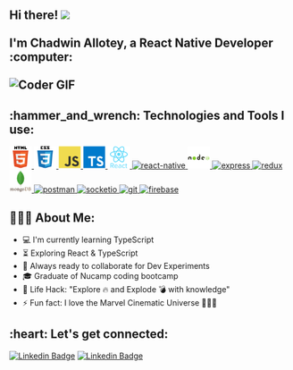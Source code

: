 <h2 align="left">
 <abc>
  <br>Hi there! <img src="https://user-images.githubusercontent.com/42378118/110234147-e3259600-7f4e-11eb-95be-0c4047144dea.gif" width="30"><br>
  <br> I'm Chadwin Allotey, a React Native Developer :computer:<br>
  <br>
    <img src="https://res.cloudinary.com/dare4cvkk/image/upload/v1663545375/blue_boy_typing_nothought_w1tojj.gif" alt="Coder GIF" width="500">
 </abc>
</h2> 
<h2 align="left">:hammer_and_wrench: Technologies and Tools I use:</h2>
<p align="left">
    <a href="https://www.w3.org/html/" target="_blank"> <img src="https://raw.githubusercontent.com/devicons/devicon/master/icons/html5/html5-original-wordmark.svg" alt="html5" width="40" height="40"/> </a>
    <a href="https://www.w3schools.com/css/" target="_blank"> <img src="https://raw.githubusercontent.com/devicons/devicon/master/icons/css3/css3-original-wordmark.svg" alt="css3" width="40" height="40"/> </a>
    <a href="https://developer.mozilla.org/en-US/docs/Web/JavaScript" target="_blank"> <img src="https://raw.githubusercontent.com/devicons/devicon/master/icons/javascript/javascript-original.svg" alt="javascript" width="40" height="40"/> </a>
    <a href="https://www.typescriptlang.org/" target="_blank"> <img src="https://raw.githubusercontent.com/devicons/devicon/master/icons/typescript/typescript-original.svg" alt="typescript" width="40" height="40"/> </a>
<a href="https://reactjs.org/" target="_blank"> <img src="https://raw.githubusercontent.com/devicons/devicon/master/icons/react/react-original-wordmark.svg" alt="react" width="40" height="40"/> </a>
<a href="https://reactnative.dev/" target="_blank"> <img src="https://res.cloudinary.com/dare4cvkk/image/upload/v1663556244/react-native-1_fg18ho.svg" alt="react-native" width="40" height="40"/> </a>
      <a href="https://nodejs.org" target="_blank"> <img src="https://raw.githubusercontent.com/devicons/devicon/master/icons/nodejs/nodejs-original-wordmark.svg" alt="nodejs" width="40" height="40"/> </a>
    <a href="https://expressjs.com" target="_blank"> <img src="https://res.cloudinary.com/dare4cvkk/image/upload/v1663555756/express-109_y9vn9y.svg" alt="express" width="40" height="40"/> </a>
     <a href="https://redux.js.org" target="_blank"> <img src="https://res.cloudinary.com/dare4cvkk/image/upload/v1663555662/redux_1_awgeyk.svg" alt="redux" width="40" height="40"/> </a>
    <a href="https://www.mongodb.com/" target="_blank"> <img src="https://raw.githubusercontent.com/devicons/devicon/master/icons/mongodb/mongodb-original-wordmark.svg" alt="mongodb" width="40" height="40"/> </a>
<a href="https://www.postman.com/" target="_blank"> <img src="https://www.vectorlogo.zone/logos/getpostman/getpostman-icon.svg" alt="postman" width="40" height="40"/> </a>
    <a href="https://socket.io/" target="_blank"> <img src="https://res.cloudinary.com/dare4cvkk/image/upload/v1663740002/socket-io_wc9tyk.svg" alt="socketio" width="40" height="40"/> </a>
<a href="https://git-scm.com/" target="_blank"> <img src="https://www.vectorlogo.zone/logos/git-scm/git-scm-icon.svg" alt="git" width="40" height="40"/> </a>
 <a href="https://firebase.google.com/" target="_blank"> <img src="https://www.vectorlogo.zone/logos/firebase/firebase-icon.svg" alt="firebase" width="40" height="40"/> </a>
    </p>

<h2 align="left">👨🏾‍💻 About Me:</h2>

- :computer: I'm currently learning TypeScript
- :hourglass_flowing_sand: Exploring React  & TypeScript
- :rocket: Always ready to collaborate for Dev Experiments
- 🎓 Graduate of Nucamp coding bootcamp
- :dart: Life Hack: "Explore :fire: and Explode :bomb: with knowledge"
- :zap: Fun fact: I love the Marvel Cinematic Universe 🦸🏾‍♂️<br>

<h2 align="left">:heart: Let's get connected:</h2>

[![Linkedin Badge](https://img.shields.io/badge/-chadwinallotey-blue?style=flat-square&logo=Linkedin&logoColor=white&link=https://www.linkedin.com/in/chadwin-allotey-5271a4165//)](https://www.linkedin.com/in/chadwin-allotey-5271a4165/)
[![Linkedin Badge](https://img.shields.io/badge/-Chadwin.tech-blueviolet?style=flat-square&logo=appveyor&logoColor=white&link=https://chads-portfolio-45.netlify.app/)](https://chads-portfolio-45.netlify.app/)
